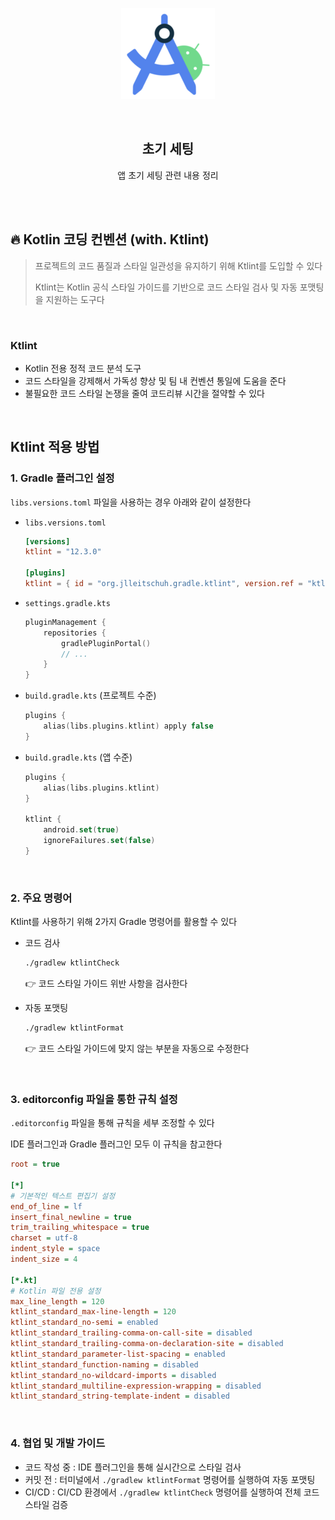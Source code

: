 <div align="center">
  <p>
    <img src="../README.assets/studio.png">
  </p>
  <br>
  <h2>초기 세팅</h2>
  <p>앱 초기 세팅 관련 내용 정리</p>
  <br>
  <br>
</div>



## 🔥 Kotlin 코딩 컨벤션 (with. Ktlint)

> 프로젝트의 코드 품질과 스타일 일관성을 유지하기 위해 Ktlint를 도입할 수 있다
>
> Ktlint는 Kotlin 공식 스타일 가이드를 기반으로 코드 스타일 검사 및 자동 포맷팅을 지원하는 도구다

<br>

### Ktlint

- Kotlin 전용 정적 코드 분석 도구
- 코드 스타일을 강제해서 가독성 향상 및 팀 내 컨벤션 통일에 도움을 준다
- 불필요한 코드 스타일 논쟁을 줄여 코드리뷰 시간을 절약할 수 있다

<br>

## Ktlint 적용 방법

### 1. Gradle 플러그인 설정

`libs.versions.toml` 파일을 사용하는 경우 아래와 같이 설정한다

- `libs.versions.toml`

  ```toml
  [versions]
  ktlint = "12.3.0"
  
  [plugins]
  ktlint = { id = "org.jlleitschuh.gradle.ktlint", version.ref = "ktlint" }
  ```

- `settings.gradle.kts`

  ```kotlin
  pluginManagement {
      repositories {
          gradlePluginPortal()
          // ...
      }
  }
  ```

- `build.gradle.kts` (프로젝트 수준)

  ```kotlin
  plugins {
      alias(libs.plugins.ktlint) apply false
  }
  ```

- `build.gradle.kts` (앱 수준)

  ```kotlin
  plugins {
      alias(libs.plugins.ktlint)
  }
  
  ktlint {
      android.set(true)
      ignoreFailures.set(false)
  }
  ```

<br>

### 2. 주요 명령어

Ktlint를 사용하기 위해 2가지 Gradle 명령어를 활용할 수 있다

- 코드 검사

  ```bash
  ./gradlew ktlintCheck
  ```

  👉 코드 스타일 가이드 위반 사항을 검사한다

- 자동 포맷팅

  ```bash
  ./gradlew ktlintFormat
  ```

  👉 코드 스타일 가이드에 맞지 않는 부분을 자동으로 수정한다

<br>

### 3. editorconfig 파일을 통한 규칙 설정

`.editorconfig` 파일을 통해 규칙을 세부 조정할 수 있다

IDE 플러그인과 Gradle 플러그인 모두 이 규칙을 참고한다

```ini
root = true

[*]
# 기본적인 텍스트 편집기 설정
end_of_line = lf
insert_final_newline = true
trim_trailing_whitespace = true
charset = utf-8
indent_style = space
indent_size = 4

[*.kt]
# Kotlin 파일 전용 설정
max_line_length = 120
ktlint_standard_max-line-length = 120
ktlint_standard_no-semi = enabled
ktlint_standard_trailing-comma-on-call-site = disabled
ktlint_standard_trailing-comma-on-declaration-site = disabled
ktlint_standard_parameter-list-spacing = enabled
ktlint_standard_function-naming = disabled
ktlint_standard_no-wildcard-imports = disabled
ktlint_standard_multiline-expression-wrapping = disabled
ktlint_standard_string-template-indent = disabled
```

<br>

### 4. 협업 및 개발 가이드

- 코드 작성 중 : IDE 플러그인을 통해 실시간으로 스타일 검사
- 커밋 전 : 터미널에서 `./gradlew ktlintFormat` 명령어를 실행하여 자동 포맷팅
- CI/CD : CI/CD 환경에서 `./gradlew ktlintCheck` 명령어를 실행하여 전체 코드 스타일 검증
